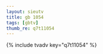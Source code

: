 ```yaml
--- 
layout: sieutv
title: gb 1054
tags: [gbtv]
thumb_re: q7t11054
---
```

{% include tvadv key="q7t11054" %} 
